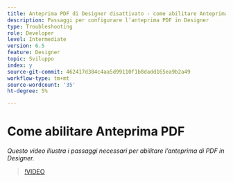 ```yaml
---
title: Anteprima PDF di Designer disattivato - come abilitare Anteprima PDF
description: Passaggi per configurare l’anteprima PDF in Designer
type: Troubleshooting
role: Developer
level: Intermediate
version: 6.5
feature: Designer
topic: Sviluppo
index: y
source-git-commit: 462417d384c4aa5d99110f1b8dadd165ea9b2a49
workflow-type: tm+mt
source-wordcount: '35'
ht-degree: 5%

---
```



# Come abilitare Anteprima PDF

*Questo video illustra i passaggi necessari per abilitare l’anteprima di PDF in Designer.*

>[!VIDEO](https://video.tv.adobe.com/v/335500?quality=9&learn=on)
